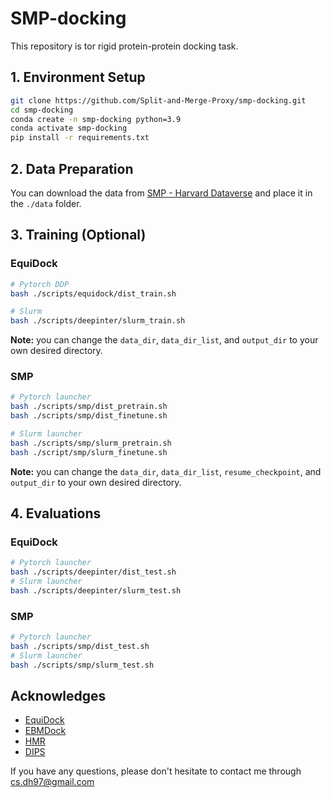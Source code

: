 # SMP-docking 
This repository is tor rigid protein-protein docking task.

## 1. Environment Setup

```bash
git clone https://github.com/Split-and-Merge-Proxy/smp-docking.git
cd smp-docking
conda create -n smp-docking python=3.9
conda activate smp-docking
pip install -r requirements.txt
```

## 2. Data Preparation
You can download the data from [SMP - Harvard Dataverse](https://doi.org/10.7910/DVN/22AUPR) and place it in the `./data` folder.

## 3. Training (Optional)
### EquiDock
```bash
# Pytorch DDP
bash ./scripts/equidock/dist_train.sh

# Slurm 
bash ./scripts/deepinter/slurm_train.sh
```
**Note:** you can change the `data_dir`, `data_dir_list`, and `output_dir` to your own desired directory.

### SMP
```bash
# Pytorch launcher
bash ./scripts/smp/dist_pretrain.sh
bash ./scripts/smp/dist_finetune.sh

# Slurm launcher
bash ./scripts/smp/slurm_pretrain.sh
bash ./script/smp/slurm_finetune.sh
```
**Note:** you can change the `data_dir`, `data_dir_list`, `resume_checkpoint`, and `output_dir` to your own desired directory.



## 4. Evaluations
### EquiDock
```bash
# Pytorch launcher
bash ./scripts/deepinter/dist_test.sh
# Slurm launcher
bash ./scripts/deepinter/slurm_test.sh
```

### SMP
```bash
# Pytorch launcher
bash ./scripts/smp/dist_test.sh
# Slurm launcher
bash ./scripts/smp/slurm_test.sh
```


## Acknowledges
- [EquiDock](https://github.com/octavian-ganea/equidock_public)
- [EBMDock](https://github.com/wuhuaijin/EBMDock)
- [HMR](https://github.com/bytedance/HMR)
- [DIPS](https://github.com/drorlab/DIPS)


If you have any questions, please don't hesitate to contact me through [cs.dh97@gmail.com](cs.dh97@gmail.com)